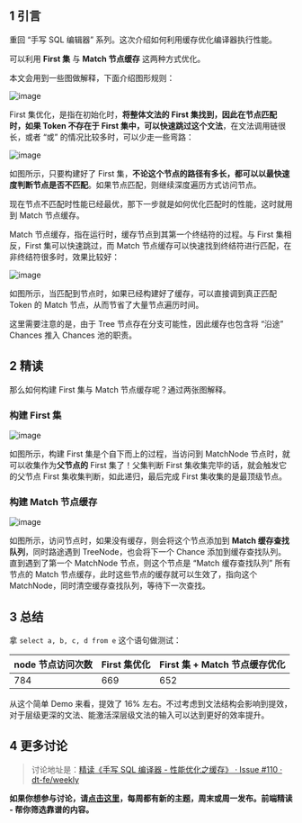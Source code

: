 ## 1 引言

重回 “手写 SQL 编辑器” 系列。这次介绍如何利用缓存优化编译器执行性能。

可以利用 **First 集** 与 **Match 节点缓存** 这两种方式优化。

本文会用到一些图做解释，下面介绍图形规则：

![image](https://user-images.githubusercontent.com/7970947/47950071-44588b80-df88-11e8-9760-6fb3bdaf0f42.png)

First 集优化，是指在初始化时，**将整体文法的 First 集找到，因此在节点匹配时，如果 Token 不存在于 First 集中，可以快速跳过这个文法**，在文法调用链很长，或者 “或” 的情况比较多时，可以少走一些弯路：

![image](https://user-images.githubusercontent.com/7970947/47949738-1cb2f480-df83-11e8-8e54-2edc9f85bee3.png)

如图所示，只要构建好了 First 集，**不论这个节点的路径有多长，都可以以最快速度判断节点是否不匹配**。如果节点匹配，则继续深度遍历方式访问节点。

现在节点不匹配时性能已经最优，那下一步就是如何优化匹配时的性能，这时就用到 Match 节点缓存。

Match 节点缓存，指在运行时，缓存节点到其第一个终结符的过程。与 First 集相反，First 集可以快速跳过，而 Match 节点缓存可以快速找到终结符进行匹配，在非终结符很多时，效果比较好：

![image](https://user-images.githubusercontent.com/7970947/47949864-05750680-df85-11e8-96b8-97a6d7d2ec29.png)

如图所示，当匹配到节点时，如果已经构建好了缓存，可以直接调到真正匹配 Token 的 Match 节点，从而节省了大量节点遍历时间。

这里需要注意的是，由于 Tree 节点存在分支可能性，因此缓存也包含将 “沿途” Chances 推入 Chances 池的职责。

## 2 精读

那么如何构建 First 集与 Match 节点缓存呢？通过两张图解释。

### 构建 First 集

![image](https://user-images.githubusercontent.com/7970947/47950030-951bb480-df87-11e8-80b4-419a1522fc8d.png)

如图所示，构建 First 集是个自下而上的过程，当访问到 MatchNode 节点时，就可以收集作为**父节点的** First 集了！父集判断 First 集收集完毕的话，就会触发它的父节点 First 集收集判断，如此递归，最后完成 First 集收集的是最顶级节点。

### 构建 Match 节点缓存

![image](https://user-images.githubusercontent.com/7970947/47950470-d4e59a80-df8d-11e8-963a-e6a11313b44d.png)

如图所示，访问节点时，如果没有缓存，则会将这个节点添加到 **Match 缓存查找队列**，同时路途遇到 TreeNode，也会将下一个 Chance 添加到缓存查找队列。直到遇到了第一个 MatchNode 节点，则这个节点是 “Match 缓存查找队列” 所有节点的 Match 节点缓存，此时这些节点的缓存就可以生效了，指向这个 MatchNode，同时清空缓存查找队列，等待下一次查找。

## 3 总结

拿 `select a, b, c, d from e` 这个语句做测试：

| node 节点访问次数 | First 集优化 | First 集 + Match 节点缓存优化 |
| ----------------- | ------------ | ----------------------------- |
| 784               | 669          | 652                           |

从这个简单 Demo 来看，提效了 16% 左右。不过考虑到文法结构会影响到提效，对于层级更深的文法、能激活深层级文法的输入可以达到更好的效率提升。

## 4 更多讨论

> 讨论地址是：[精读《手写 SQL 编译器 - 性能优化之缓存》 · Issue #110 · dt-fe/weekly](https://github.com/dt-fe/weekly/issues/110)

**如果你想参与讨论，请[点击这里](https://github.com/dt-fe/weekly)，每周都有新的主题，周末或周一发布。前端精读 - 帮你筛选靠谱的内容。**
